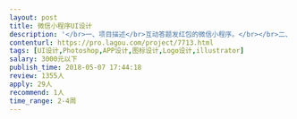 ```yaml
---                
layout: post       
title: 微信小程序UI设计           
description: '</br>一、项目描述</br>互动答题发红包的微信小程序。</br></br>二、主要功能：</br>用户随机回答5题，包红包分享给好友，好友答对一定数量题目可抢红包。</br></br>三、可参考产品：</br>小程序“百万赢家”中的“默契问答”。</br>'     
contenturl: https://pro.lagou.com/project/7713.html      
tags: [UI设计,Photoshop,APP设计,图标设计,Logo设计,illustrator]            
salary: 3000元以下          
publish_time: 2018-05-07 17:44:18         
review: 1355人                   
apply: 29人                   
recommend: 1人                   
time_range: 2-4周              
---                 
```

